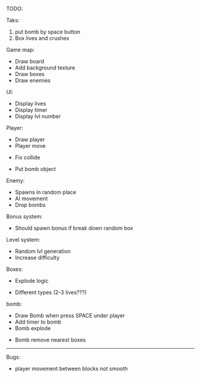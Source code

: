 TODO:

Taks:
1) put bomb by space button
2) Box lives and crushes

Game map:
  + Draw board
  + Add background texture 
  + Draw boxes
  + Draw enemies

UI: 
  - Display lives 
  - Display timer
  - Display lvl number 
  
Player:
  + Draw player
  + Player move
  - Fix collide 
  + Put bomb object

Enemy:
  - Spawns in random place
  - AI movement
  - Drop bombs 

Bonus system:
  - Should spawn bonus if break down random box

Level system:
  - Random lvl generation 
  - Increase difficulty 
  
Boxes:
  + Explode logic
  - Different types (2-3 lives???)

bomb:
  + Draw Bomb when press SPACE under player
  + Add timer to bomb
  + Bomb explode 
  - Bomb remove nearest boxes

--------------------------------------------
Bugs:
- player movement between blocks not smooth












